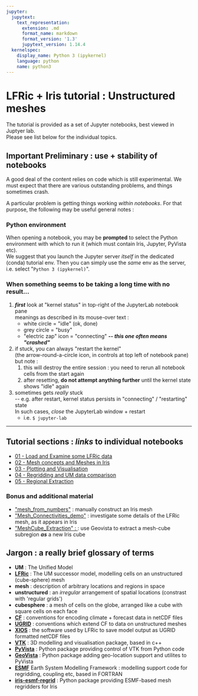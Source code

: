 ```yaml
---
jupyter:
  jupytext:
    text_representation:
      extension: .md
      format_name: markdown
      format_version: '1.3'
      jupytext_version: 1.14.4
  kernelspec:
    display_name: Python 3 (ipykernel)
    language: python
    name: python3
---
```


# LFRic + Iris tutorial : Unstructured meshes

The tutorial is provided as a set of Jupyter notebooks, best viewed in Juptyer lab.  
Please see list below for the individual topics.


## Important Preliminary : use + stability of notebooks

A good deal of the content relies on code which is still experimental.
We must expect that there are various outstanding problems, and things sometimes crash.

A particular problem is getting things working *within notebooks*.  For that purpose, the following may be useful general notes :

### Python environment
When opening a notebook, you may be **prompted** to select the Python environment with which to run it (which must contain Iris, Jupyter, PyVista etc).  
We suggest that you launch the Jupyter server _itself_ in the dedicated (conda) tutorial env.  Then you can simply use the _same_ env as the server, i.e. select "`Python 3 (ipykernel)`".

### When something seems to be taking a long time with no result...
   1. ***first*** look at "kernel status" in top-right of the JupyterLab notebook pane  
       meanings as described in its mouse-over text : 
       * white circle = "idle" (ok, done)
       * grey circle = "busy"
       * "electric zap" icon = "connecting"  ***-- this one often means "crashed"***
   2. if stuck, you can always "restart the kernel"  
      (the arrow-round-a-circle icon, in controls at top left of notebook pane)  
      but note :
        1. this will destroy the entire session :  you need to rerun all notebook cells from the start again
        2. after resetting, **do not attempt anything further** until the kernel state shows "idle" again
   3. sometimes gets *really* stuck  
      -- e.g. after restart, kernel status persists in "connecting" / "restarting" state  
      In such cases, *close* the JupyterLab window + restart
      * i.e. `$ jupyter-lab`


---
## Tutorial sections : _links_ to individual notebooks
   * [01 - Load and Examine some LFRic data](./Sec_01_Load_and_Examine.ipynb)
   * [02 - Mesh concepts and Meshes in Iris](./Sec_02_Meshes.ipynb)
   * [03 - Plotting and Visualisation](./Sec_03_Plotting.ipynb)
   * [04 - Regridding and UM data comparison](./Sec_04_Regridding.ipynb)
   * [05 - Regional Extraction](./Sec_05_RegionExtraction.ipynb)

### Bonus and additional material
  * ["mesh_from_numbers"](./mesh_from_numbers.ipynb) : manually construct an Iris mesh
  * ["Mesh_Connectivities_demo"](./Mesh_Connectivities_demo.ipynb) : investigate some details of the LFRic mesh, as it appears in Iris
  * ["MeshCube_Extraction" : ](./MeshCube_Extraction.ipynb) : use Geovista to extract a mesh-cube subregion ***as*** a new Iris cube


## Jargon : a really brief glossary of terms
  * **UM** : The Unified Model
  * [**LFRic**](https://www.metoffice.gov.uk/research/approach/modelling-systems/lfric) : The UM successor model, modelling cells on an unstructured (cube-sphere) mesh
  * **mesh** : description of arbitrary locations and regions in space
  * **unstructured** : an _irregular_ arrangement of spatial locations (constrast with 'regular grids')
  * **cubesphere** : a mesh of cells on the globe, arranged like a cube with square cells on each face
  * [**CF**](https://cfconventions.org/cf-conventions/cf-conventions.html) : conventions for encoding climate + forecast data in netCDF files
  * [**UGRID**](https://ugrid-conventions.github.io/ugrid-conventions/) : conventions which extend CF to data on unstructured meshes
  * [**XIOS**](https://forge.ipsl.jussieu.fr/ioserver) : the software used by LFRic to save model output as UGRID formatted netCDF files
  * [**VTK**](https://vtk.org/) : 3D modelling and visualisation package, based in c++
  * [**PyVista**](https://pyvista.org/) : Python package providing control of VTK from Python code
  * [**GeoVista**](https://github.com/bjlittle/geovista#readme) : Python package adding geo-location support and utilites to PyVista
  * [**ESMF**](https://earthsystemmodeling.org/) Earth System Modelling Framework : modelling support code for regridding, coupling etc, based in FORTRAN
  * [**iris-esmf-regrid**](https://github.com/SciTools-incubator/iris-esmf-regrid#readme) : Python package providing ESMF-based mesh regridders for Iris


```python

```
